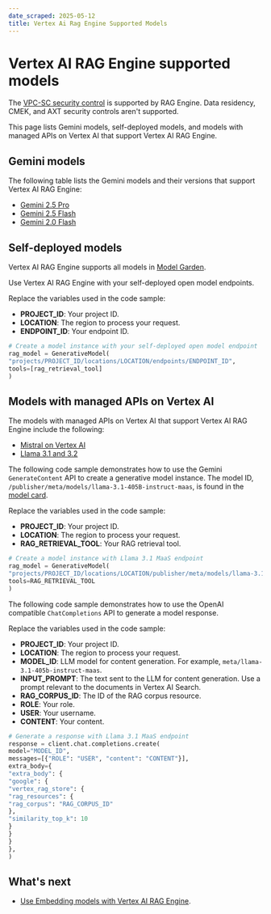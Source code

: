```yaml
---
date_scraped: 2025-05-12
title: Vertex Ai Rag Engine Supported Models
---
```


# Vertex AI RAG Engine supported models 

The [VPC-SC security control](https://cloud.google.com/vertex-ai/generative-ai/docs/security-controls) is
supported by RAG Engine. Data residency, CMEK, and AXT security controls aren't supported.

This page lists Gemini models, self-deployed models, and models with
managed APIs on Vertex AI that support Vertex AI RAG Engine.

## Gemini models

The following table lists the Gemini models and their versions that
support Vertex AI RAG Engine:

- [Gemini 2.5 Pro](https://cloud.google.com/vertex-ai/generative-ai/docs/models/gemini/2-5-pro)
- [Gemini 2.5 Flash](models/gemini/2-5-flash.md)
- [Gemini 2.0 Flash](models/gemini/2-0-flash.md)

## Self-deployed models

Vertex AI RAG Engine supports all models in
[Model Garden](https://cloud.google.com/vertex-ai/generative-ai/docs/model-garden/explore-models).

Use Vertex AI RAG Engine with your self-deployed open model endpoints.

Replace the variables used in the code sample:

- **PROJECT\_ID**: Your project ID.
- **LOCATION**: The region to process your request.
- **ENDPOINT\_ID**: Your endpoint ID.

 ```python
 # Create a model instance with your self-deployed open model endpoint
 rag_model = GenerativeModel(
 "projects/PROJECT_ID/locations/LOCATION/endpoints/ENDPOINT_ID",
 tools=[rag_retrieval_tool]
 )

 ```

## Models with managed APIs on Vertex AI

The models with managed APIs on Vertex AI that support
Vertex AI RAG Engine include the following:

- [Mistral on Vertex AI](https://cloud.google.com/vertex-ai/generative-ai/docs/partner-models/mistral)
- [Llama 3.1 and 3.2](https://cloud.google.com/vertex-ai/generative-ai/docs/partner-models/llama)

The following code sample demonstrates how to use the Gemini
`GenerateContent` API to create a generative model instance. The model ID,
`/publisher/meta/models/llama-3.1-405B-instruct-maas`, is found in the
[model card](https://cloud.google.com/vertex-ai/generative-ai/docs/model-garden/explore-models).

Replace the variables used in the code sample:

- **PROJECT\_ID**: Your project ID.
- **LOCATION**: The region to process your request.
- **RAG\_RETRIEVAL\_TOOL**: Your RAG retrieval tool.

 ```python
 # Create a model instance with Llama 3.1 MaaS endpoint
 rag_model = GenerativeModel(
 "projects/PROJECT_ID/locations/LOCATION/publisher/meta/models/llama-3.1-405B-instruct-maas",
 tools=RAG_RETRIEVAL_TOOL
 )

 ```

The following code sample demonstrates how to use the OpenAI compatible
`ChatCompletions` API to generate a model response.

Replace the variables used in the code sample:

- **PROJECT\_ID**: Your project ID.
- **LOCATION**: The region to process your request.
- **MODEL\_ID**: LLM model for content generation. For
 example, `meta/llama-3.1-405b-instruct-maas`.
- **INPUT\_PROMPT**: The text sent to the LLM for content
 generation. Use a prompt relevant to the documents in
 Vertex AI Search.
- **RAG\_CORPUS\_ID**: The ID of the RAG corpus resource.
- **ROLE**: Your role.
- **USER**: Your username.
- **CONTENT**: Your content.

 ```python
 # Generate a response with Llama 3.1 MaaS endpoint
 response = client.chat.completions.create(
 model="MODEL_ID",
 messages=[{"ROLE": "USER", "content": "CONTENT"}],
 extra_body={
 "extra_body": {
 "google": {
 "vertex_rag_store": {
 "rag_resources": {
 "rag_corpus": "RAG_CORPUS_ID"
 },
 "similarity_top_k": 10
 }
 }
 }
 },
 )

 ```

## What's next

- [Use Embedding models with Vertex AI RAG Engine](https://cloud.google.com/vertex-ai/generative-ai/docs/use-embedding-models).